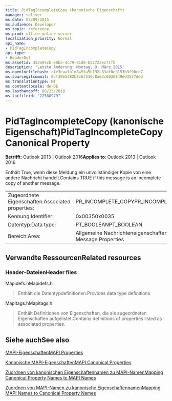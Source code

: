 ```yaml
---
title: PidTagIncompleteCopy (kanonische Eigenschaft)
manager: soliver
ms.date: 03/09/2015
ms.audience: Developer
ms.topic: reference
ms.prod: office-online-server
localization_priority: Normal
api_name:
- PidTagIncompleteCopy
api_type:
- HeaderDef
ms.assetid: 352a95cb-e8ba-4c79-81d8-b22723ec71fb
description: 'Letzte Änderung: Montag, 9. März 2015'
ms.openlocfilehash: cfe3eaa7a1d849fa5b192c83af0eb153b3f90ca7
ms.sourcegitcommit: 0cf39e5382b8c6f236c8a63c6036849ed3527ded
ms.translationtype: MT
ms.contentlocale: de-DE
ms.lasthandoff: 08/23/2018
ms.locfileid: "22588979"
---
```

# <a name="pidtagincompletecopy-canonical-property"></a><span data-ttu-id="9f788-103">PidTagIncompleteCopy (kanonische Eigenschaft)</span><span class="sxs-lookup"><span data-stu-id="9f788-103">PidTagIncompleteCopy Canonical Property</span></span>

  
  
<span data-ttu-id="9f788-104">**Betrifft**: Outlook 2013 | Outlook 2016</span><span class="sxs-lookup"><span data-stu-id="9f788-104">**Applies to**: Outlook 2013 | Outlook 2016</span></span> 
  
<span data-ttu-id="9f788-105">Enthält True, wenn diese Meldung ein unvollständiger Kopie von eine andere Nachricht handelt.</span><span class="sxs-lookup"><span data-stu-id="9f788-105">Contains TRUE if this message is an incomplete copy of another message.</span></span>
  
|||
|:-----|:-----|
|<span data-ttu-id="9f788-106">Zugeordnete Eigenschaften:</span><span class="sxs-lookup"><span data-stu-id="9f788-106">Associated properties:</span></span>  <br/> |<span data-ttu-id="9f788-107">PR_INCOMPLETE_COPY</span><span class="sxs-lookup"><span data-stu-id="9f788-107">PR_INCOMPLETE_COPY</span></span>  <br/> |
|<span data-ttu-id="9f788-108">Kennung:</span><span class="sxs-lookup"><span data-stu-id="9f788-108">Identifier:</span></span>  <br/> |<span data-ttu-id="9f788-109">0x0035</span><span class="sxs-lookup"><span data-stu-id="9f788-109">0x0035</span></span>  <br/> |
|<span data-ttu-id="9f788-110">Datentyp:</span><span class="sxs-lookup"><span data-stu-id="9f788-110">Data type:</span></span>  <br/> |<span data-ttu-id="9f788-111">PT_BOOLEAN</span><span class="sxs-lookup"><span data-stu-id="9f788-111">PT_BOOLEAN</span></span>  <br/> |
|<span data-ttu-id="9f788-112">Bereich:</span><span class="sxs-lookup"><span data-stu-id="9f788-112">Area:</span></span>  <br/> |<span data-ttu-id="9f788-113">Allgemeine Nachrichteneigenschaften</span><span class="sxs-lookup"><span data-stu-id="9f788-113">General Message Properties</span></span>  <br/> |
   
## <a name="related-resources"></a><span data-ttu-id="9f788-114">Verwandte Ressourcen</span><span class="sxs-lookup"><span data-stu-id="9f788-114">Related resources</span></span>

### <a name="header-files"></a><span data-ttu-id="9f788-115">Header-Dateien</span><span class="sxs-lookup"><span data-stu-id="9f788-115">Header files</span></span>

<span data-ttu-id="9f788-116">Mapidefs.h</span><span class="sxs-lookup"><span data-stu-id="9f788-116">Mapidefs.h</span></span>
  
> <span data-ttu-id="9f788-117">Enthält die Datentypdefinitionen.</span><span class="sxs-lookup"><span data-stu-id="9f788-117">Provides data type definitions.</span></span>
    
<span data-ttu-id="9f788-118">Mapitags.h</span><span class="sxs-lookup"><span data-stu-id="9f788-118">Mapitags.h</span></span>
  
> <span data-ttu-id="9f788-119">Enthält Definitionen von Eigenschaften, die als zugeordneten Eigenschaften aufgelistet.</span><span class="sxs-lookup"><span data-stu-id="9f788-119">Contains definitions of properties listed as associated properties.</span></span>
    
## <a name="see-also"></a><span data-ttu-id="9f788-120">Siehe auch</span><span class="sxs-lookup"><span data-stu-id="9f788-120">See also</span></span>



[<span data-ttu-id="9f788-121">MAPI-Eigenschaften</span><span class="sxs-lookup"><span data-stu-id="9f788-121">MAPI Properties</span></span>](mapi-properties.md)
  
[<span data-ttu-id="9f788-122">Kanonische MAPI-Eigenschaften</span><span class="sxs-lookup"><span data-stu-id="9f788-122">MAPI Canonical Properties</span></span>](mapi-canonical-properties.md)
  
[<span data-ttu-id="9f788-123">Zuordnen von kanonischen Eigenschaftennamen zu MAPI-Namen</span><span class="sxs-lookup"><span data-stu-id="9f788-123">Mapping Canonical Property Names to MAPI Names</span></span>](mapping-canonical-property-names-to-mapi-names.md)
  
[<span data-ttu-id="9f788-124">Zuordnen von MAPI-Namen zu kanonische Eigenschaftennamen</span><span class="sxs-lookup"><span data-stu-id="9f788-124">Mapping MAPI Names to Canonical Property Names</span></span>](mapping-mapi-names-to-canonical-property-names.md)

